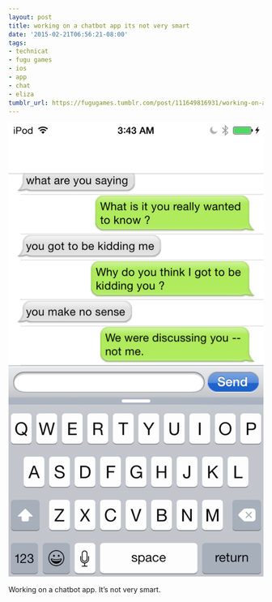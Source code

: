 ```yaml
---
layout: post
title: working on a chatbot app its not very smart
date: '2015-02-21T06:56:21-08:00'
tags:
- technicat
- fugu games
- ios
- app
- chat
- eliza
tumblr_url: https://fugugames.tumblr.com/post/111649816931/working-on-a-chatbot-app-its-not-very-smart
---
```

 ![](/tumblr_files/tumblr_nk4ehxHpQo1tgne1po1_1280.png)  

Working on a chatbot app. It’s not very smart.

